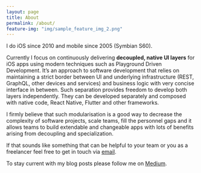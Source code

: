 ```yaml
---
layout: page
title: About
permalink: /about/
feature-img: "img/sample_feature_img_2.png"
---
```


I do iOS since 2010 and mobile since 2005 (Symbian S60).

Currently I focus on continuously delivering **decoupled, native UI layers** for iOS apps using modern techniques such as Playground Driven Development.
It’s an approach to software development that relies on maintaining a strict border between UI and underlying infrastructure (REST, GraphQL, other devices and services) and business logic with very concise interface in between. Such separation provides freedom to develop both layers independently. They can be developed separately and composed with native code, React Native, Flutter and other frameworks.

I firmly believe that such modularisation is a good way to decrease the complexity of software projects, scale teams, fill the personnel gaps and it allows teams to build extendable and changeable apps with lots of benefits arising from decoupling and specialization.

If that sounds like something that can be helpful to your team or you as a freelancer feel free to get in touch via [email](mailto:hello@mczarnik.com).

To stay current with my blog posts please follow me on [Medium](https://medium.com/@czajnikowski).
